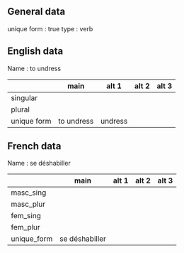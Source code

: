 ## General data

unique form : true
type : verb

## English data

Name : to undress

|             |    main    |  alt 1  | alt 2 | alt 3 |
| :---------- | :--------: | :-----: | :---: | ----- |
| singular    |            |         |       |       |
| plural      |            |         |       |       |
| unique form | to undress | undress |       |       |

## French data

Name : se déshabiller

|             |      main      | alt 1 | alt 2 | alt 3 |
| :---------- | :------------: | :---: | :---: | :---: |
| masc_sing   |                |       |       |       |
| masc_plur   |                |       |       |       |
| fem_sing    |                |       |       |       |
| fem_plur    |                |       |       |       |
| unique_form | se déshabiller |       |       |       |


